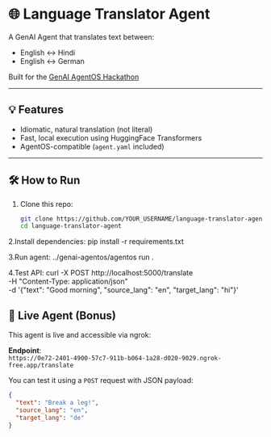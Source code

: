 # 🌐 Language Translator Agent

A GenAI Agent that translates text between:
- English ↔ Hindi
- English ↔ German

Built for the [GenAI AgentOS Hackathon](https://github.com/genai-works-org/genai-agentos)

---

## 💡 Features

- Idiomatic, natural translation (not literal)
- Fast, local execution using HuggingFace Transformers
- AgentOS-compatible (`agent.yaml` included)

---

## 🛠️ How to Run

1. Clone this repo:
   ```bash
   git clone https://github.com/YOUR_USERNAME/language-translator-agent.git
   cd language-translator-agent
2.Install dependencies:
pip install -r requirements.txt

3.Run agent:
../genai-agentos/agentos run .

4.Test API:
curl -X POST http://localhost:5000/translate \
  -H "Content-Type: application/json" \
  -d '{"text": "Good morning", "source_lang": "en", "target_lang": "hi"}'

## 🔗 Live Agent (Bonus)

This agent is live and accessible via ngrok:

**Endpoint**:  
`https://0e72-2401-4900-57c7-911b-b064-1a28-d020-9029.ngrok-free.app/translate`

You can test it using a `POST` request with JSON payload:
```json
{
  "text": "Break a leg!",
  "source_lang": "en",
  "target_lang": "de"
}
